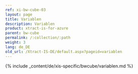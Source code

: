 ```yaml
---
ref: xi-bw-cube-03
layout: page
title: Variablen
description: Variablen
product: xtract-is-for-azure
parent: bw-cube
permalink: /:collection/:path
weight: 3
lang: de_DE
old_url: /Xtract-IS-DE/default.aspx?pageid=variablen
---
```

{% include _content/de/xis-specific/bwcube/variablen.md %}
